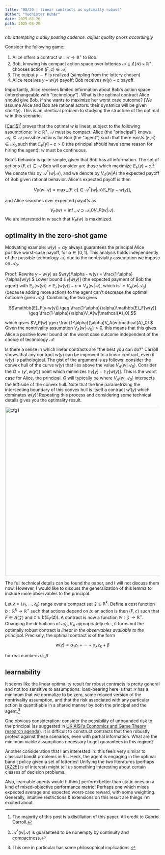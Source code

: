 ```yaml
---
title: "08/20 | linear contracts as optimally robust"
author: "Yudhister Kumar"
date: 2025-08-20
path: 2025-08-20
---
```


*nb: attempting a daily posting cadence. adjust quality priors accordingly*

Consider the following game:

1. Alice offers a contract $w: \mathcal{Y} \to \mathbb{R}^+$ to Bob.
2. Bob, knowing his compact action space over lotteries $\mathcal{A} \subseteq \Delta (\mathcal{Y}) \times \mathbb{R}^+,$ chooses action $(F,c) \in \mathcal{A},$
3. The output $y \sim F$ is realized (sampling from the lottery chosen)
4. Alice receives $y - w(y)$ payoff; Bob receives $w(y) - c$ payoff.

Importantly, Alice receives limited information about Bob's action space (interchangeable with "technology"). What is the optimal contract Alice should give Bob, if she wants to maximize her worst case outcome? (We assume Alice and Bob are rational actors: their dynamics will be given shortly). This is an identical problem to studying the structure of the optimal $w$ in this scenario. 

[[Car15]](file:///Users/yudhister/Zotero%20ysjk/storage/QX73679W/Carroll%20-%202015%20-%20Robustness%20and%20Linear%20Contracts.pdf)[^1] proves that the optimal $w$ is linear, subject to the following assumptions: $\mathcal{Y} \subset \mathbb{R}^+,$ $\mathcal{A}$ must be compact; Alice (the "principal") knows $\mathcal{A}_0 \subseteq \mathcal{A}$ possible actions for Bob (the "agent") such that there exists $(F,c) \in \mathcal{A_0}$ such that $\mathbb{E}_F[y]-c >0$ (the principal should have some reason for hiring the agent); $w$ must be continuous. 

Bob's behavior is quite simple, given that Bob has all information. The set of actions $(F,c) \in \mathcal{A}$ Bob will consider are those which maximize $\mathbb{E}_F(y) - c.$[^2] We denote this by $\mathcal{A}^* (w | \mathcal{A}),$ and we denote by $V_A(w|A)$ the expected payoff of Bob given rational behavior. Alice's expected payoff is then  

$$
V_P(w|\mathcal{A}) = \max\_{(F,c) \in \mathcal{A}^*(w|\mathcal{A})} \mathbb{E}\_F[y-w(y)],
$$

and Alice searches over expected payoffs as 

$$
V_P(w) = \inf\_{\mathcal{A} \supseteq \mathcal{A}\_0} V\_P(w|\mathcal{A}).
$$
We are interested in $w$ such that $V_P(w)$ is maximized. 

<h2>optimality in the zero-shot game</h2>

Motivating example: $w(y) = \alpha y$ always guarantees the principal Alice positive worst-case payoff, for $\alpha \in [0,1]$. This analysis holds independently of the possible technology $\mathcal{A},$ due to the nontriviality assumption we impose on $\mathcal{A}_0.$ 

Proof: Rewrite $y - w(y)$ as $w(y)/\alpha - w(y) = \frac{1-\alpha}{\alpha}w(y).$ Lower bound $\mathbb{E}_F[w(y)]$ (the expected payment of Bob the agent) with $\mathbb{E}_F[w(y)] \geq \mathbb{E}_F[w(y)] - c = V_A(w|\mathcal{A})$, which is  $\geq V_A(w|\mathcal{A}_0)$ (because adding more actions to the agent can't decrease the optimal outcome given $\mathcal{A}_0$). Combining the two gives

$$\mathbb{E}_F[y-w(y)] \geq \frac{1-\alpha}{\alpha}\mathbb{E}_F[w(y)] \geq \frac{1-\alpha}{\alpha}V_A(w|\mathcal{A}_0),$$

which gives $V_P(w) \geq \frac{1-\alpha}{\alpha}V_A(w|\mathcal{A}_0).$ Given the nontrivality assumption $V_A(w|\mathcal{A}_0) > 0,$ this means that this gives Alice a positive lower bound on the worst case outcome independent of the choice of technology $\mathcal{A}!$ 

Is there a sense in which linear contracts are "the best you can do?" Carroll shows that any contract $w(y)$ can be improved to a linear contract, even if $w(y)$ is pathological. The gist of the argument is as follows: consider the convex hull of the curve $w(y)$ that lies above the value $V_A(w|\mathcal{A}_0).$ Consider the $Q = (y',w(y'))$ point which minimizes $\mathbb{E}_F[y] - \mathbb{E}_F[w(y)].$ This is the worst case for Alice, the principal. $Q$ will typically be where $V_A(w|\mathcal{A}_0)$ intersects the left side of the convex hull. Note that the line parametrizing the intersecting boundary of this convex hull is itself a contract $w'(y)$ which dominates $w(y)!$ Repeating this process and considering some technical details gives you the optimality result. 

<img src="/images/carroll_fig1.png" alt="cfg1" width="550"/>

The full technical details can be found the paper, and I will not discuss them now. However, I would like to discuss the generalization of this lemma to include more observables to the principal. 

Let $z = (z_1, \ldots, z_k)$ range over a compact set $\mathcal{Z} \subseteq \mathbb{R}^k.$ Define a cost function $b: \mathbb{R}^k \to \mathbb{R}^+$ such that actions depend on $b:$ an action is then $(F,c)$ such that $F \in \Delta(\mathcal{Z})$ and $c \geq b(\mathbb{E}_F(z)).$ A contract is now a function $w: \mathcal{Z} \to \mathbb{R}^+.$ Changing the definitions of $\mathcal{A}_0, V_A$ appropriately etc., it turns out the optimally robust contract is *linear in the observables available to the principal.* Precisely, the optimal contract is of the form

$$w(z) = \alpha_1z_1 + \cdots + \alpha_kz_k + \beta$$

for real numbers $\alpha_i, \beta.$ 

<h2>learnability</h2>

It seems like the linear optimality result for robust contracts is pretty general and not too sensitive to assumptions: load-bearing here is that $\mathcal{Y}$ has a minimum that we normalize to be zero, some relaxed version of the nontrivality assumption, and that the risk associated with any particular action is quantifiable in a shared manner by both the principal and the agent.[^3] 

One obvious consideration: consider the possibility of unbounded risk to the principal (as suggested in [UK AISI's Economics and Game Theory research agenda](https://alignmentproject.aisi.gov.uk/research-area/economic-theory-and-game-theory)). It is difficult to construct contracts that then robustly protect against these scenarios, even with partial information. What are the minimum viable assumptions necessary to get guarantees in this regime? 

Another consideration that I am interested in: this feels very similar to classical bandit problems in RL. Heck, the agent is engaging in the optimal bandit policy given a set of lotteries! Unifying the two literatures (perhaps [[KZ25]](https://proceedings.neurips.cc/paper/2021/file/49ef08ad6e7f26d7f200e1b2b9e6e4ac-Paper.pdf) is of interest) might tell us something interesting about certain classes of decision problems. 

Also, learnable agents would (I think) perform better than static ones on a kind of mixed-objective performance metric! Perhaps one which mixes expected average and expected worst-case reward, with some weighting. Generally, intuitive restrictions & extensions on this result are things I'm excited about. 


[^1]: The majority of this post is a distillation of this paper. All credit to Gabriel Carroll. 

[^2]: $\mathcal{A}^* (w | \mathcal{A})$ is guaranteed to be nonempty by continuity and compactness.

[^3]: This one in particular has some philosophical implications. 